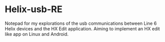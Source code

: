 # Helix-usb-RE
Notepad for my explorations of the usb communications between Line 6 Helix devices and the HX Edit application. Aiming to implement an HX edit like app on Linux and Android.
